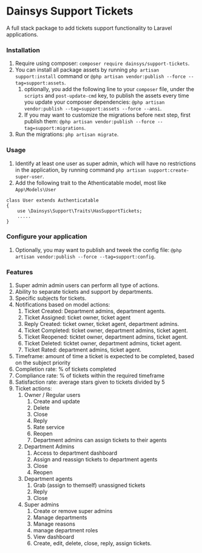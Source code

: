  # Dainsys Support Tickets
 A full stack package to add tickets support functionality to Laravel applications. 
 ### Installation
 1. Require using composer: `composer require dainsys/support-tickets`.
 2. You can install all package assets by running `php artisan support:install` command or `@php artisan vendor:publish --force --tag=support:assets`.  
    1. optionally, you add the following line to your `composer` file, under the `scripts` and `post-update-cmd` key, to publish the assets every time you update your composer dependencies: `@php artisan vendor:publish --tag=support:assets --force --ansi`.
    2. If you may want to customize the migrations before next step, first publish them: `@php artisan vendor:publish --force --tag=support:migrations`.
 3. Run the migrations: `php artisan migrate`.   
### Usage
1. Identify at least one user as super admin, which will have no restrictions in the application, by running command `php artisan support:create-super-user`.
2. Add the following trait to the Athenticatable model, most like `App\Models\User`
```
class User extends Authenticatable
{
    use \Dainsys\Support\Traits\HasSupportTickets;
    .....
}
```
### Configure your application
 1. Optionally, you may want to publish and tweek the config file: `@php artisan vendor:publish --force --tag=support:config`.
### Features
1. Super admin admin users can perform all type of actions.
2. Ability to separate tickets and support by departments.
3. Specific subjects for tickets.
4. Notifications based on model actions:
   1. Ticket Created: Department admins, department agents.
   2. Ticket Assigned: ticket owner, ticket agent
   3. Reply Created: ticket owner, ticket agent, department admins.
   4. Ticket Completed: ticket owner, department admins, ticket agent.
   5. Ticket Reopened: ticktet owner, department admins, ticket agent.
   6. Ticket Deleted: ticktet owner, department admins, ticket agent.
   7. Ticket Rated: department admins, ticket agent.
5. Timeframe: amount of time a ticket is expected to be completed, based on the subject priority
6. Completion rate: % of tickets completed
7. Compliance rate: % of tickets within the required timeframe
8. Satisfaction rate: average stars given to tickets divided by 5
9. Ticket actions:
   1.  Owner / Regular users
       1.  Create and update
       2.  Delete
       3.  Close 
       4.  Reply 
       5.  Rate service
       6.  Reopen
       7.  Department admins can assign tickets to their agents
   2.  Department Admins
       1.  Access to department dashboard
       2.  Assign and reassign tickets to department agents
       3.  Close
       4.  Reopen
   3.  Department agents
       1.  Grab (assign to themself) unassigned tickets
       2.  Reply
       3.  Close
   4.  Super admins
       1.  Create or remove super admins
       2.  Manage departments
       3.  Manage reasons
       4.  manage department roles
       5.  View dashboard
       6.  Create, edit, delete, close, reply, assign tickets.

